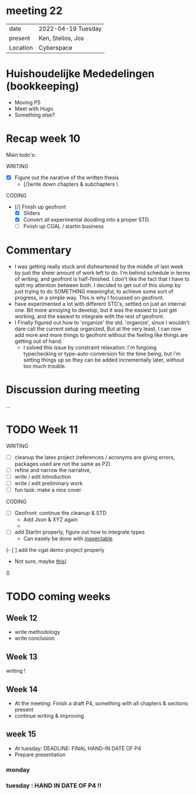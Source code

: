 # meeting 22
|          |                         |
| -------- | ----------------------- |
| date     | 2022-04-19 Tuesday
| present  | Ken, Stelios, Jos
| Location | Cyberspace

# Huishoudelijke Mededelingen (bookkeeping)
- Moving P5 
- Meet with Hugo
- Something else? 

# Recap week 10
Main todo's:

WRITING
- [X] Figure out the narative of the written thesis 
  - [/]write down chapters & subchapters \

CODING
- [/] Finish up geofront
  - [X] Sliders 
  - [X] Convert all experimental doodling into a proper STD.
  - [ ] Finish up CGAL / startin business

# Commentary
- I was getting really stuck and disheartened by the middle of last week by just the sheer amount of work left to do. I'm behind schedule in terms of writing, and geofront is half-finished. I don't like the fact that I have to split my attention between both. I decided to get out of this slump by just trying to do SOMETHING meaningful, to achieve some sort of progress, in a simple way. This is why I focussed on geofront. 
- have experimented a lot with different STD's, settled on just an internal one. Bit more annoying to develop, 
  but it was the easiest to just get working, and the easiest to integrate with the rest of geofront.
- I Finally figured out how to 'organize' the std. 'organize', since I wouldn't dare call the current setup organized, But at the very least, I can now add more and more things to geofront without the feeling like things are getting out of hand. 
  - I solved this issue by constraint relaxation: I'm forgoing typechecking or type-auto-conversion for the time being, but i'm setting things up so they can be added incrementally later, without too much trouble.

# Discussion during meeting 
...

# TODO Week 11
WRITING
- [ ] cleanup the latex project (references / acronyms are giving errors, packages used are not the same as P2). 
- [ ] refine and narrow the narrative, 
- [ ] write / edit introduction
- [ ] write / edit preliminary work
- [ ] fun task: make a nice cover

CODING
- [ ] Geofront: continue the cleanup & STD
  - Add Json & XYZ again
  - 
- [ ] add Startin properly, figure out how to integrate types
   - Can easely be done with [inspectable](https://rustwasm.github.io/docs/wasm-bindgen/reference/attributes/on-rust-exports/inspectable.html)

(- [ ] add the cgal demo-project properly
   - Not sure, maybe [this](https://emscripten.org/docs/api_reference/preamble.js.html#preamble-js))

()

# TODO coming weeks 

## Week 12 
- write methodology 
- write conclusion

## Week 13 
writing !

## Week 14
- At the meeting: Finish a draft P4, something with all chapters & sections present
- continue writing & improving

## week 15
- At tuesday: DEADLINE: FINAL HAND-IN DATE OF P4
- Prepare presentation

### monday 

### tuesday : **HAND IN DATE OF P4 !!**

